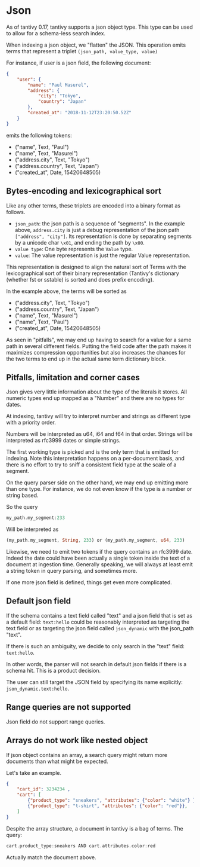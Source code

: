 # Json

As of tantivy 0.17, tantivy supports a json object type.
This type can be used to allow for a schema-less search index.

When indexing a json object, we "flatten" the JSON. This operation emits terms that represent a triplet `(json_path, value_type, value)`

For instance,  if user is a json field, the following document:

```json
{
    "user": {
        "name": "Paul Masurel",
        "address": {
            "city": "Tokyo",
            "country": "Japan"
        },
        "created_at": "2018-11-12T23:20:50.52Z"
    }
}
```

emits the following tokens:

- ("name", Text, "Paul")
- ("name", Text, "Masurel")
- ("address.city", Text, "Tokyo")
- ("address.country", Text, "Japan")
- ("created_at", Date, 15420648505)

## Bytes-encoding and lexicographical sort

Like any other terms, these triplets are encoded into a binary format as follows.

- `json_path`: the json path is a sequence of "segments". In the example above, `address.city`
is just a debug representation of the json path `["address", "city"]`.
Its representation is done by separating segments by a unicode char `\x01`, and ending the path by `\x00`.
- `value type`: One byte represents the `Value` type.
- `value`: The value representation is just the regular Value representation.

This representation is designed to align the natural sort of Terms with the lexicographical sort
of their binary representation (Tantivy's dictionary (whether fst or sstable) is sorted and does prefix encoding).

In the example above, the terms will be sorted as

- ("address.city", Text, "Tokyo")
- ("address.country", Text, "Japan")
- ("name", Text, "Masurel")
- ("name", Text, "Paul")
- ("created_at", Date, 15420648505)

As seen in "pitfalls", we may end up having to search for a value for a same path in several different fields. Putting the field code after the path makes it maximizes compression opportunities but also increases the chances for the two terms to end up in the actual same term dictionary block.

## Pitfalls, limitation and corner cases

Json gives very little information about the type of the literals it stores.
All numeric types end up mapped as a "Number" and there are no types for dates.

At indexing, tantivy will try to interpret number and strings as different type with a
priority order.

Numbers will be interpreted as u64, i64 and f64 in that order.
Strings will be interpreted as rfc3999 dates or simple strings.

The first working type is picked and is the only term that is emitted for indexing.
Note this interpretation happens on a per-document basis, and there is no effort to try to sniff
a consistent field type at the scale of a segment.

On the query parser side on the other hand, we may end up emitting more than one type.
For instance, we do not even know if the type is a number or string based.

So the query

```rust
my_path.my_segment:233
```

Will be interpreted as

```rust
(my_path.my_segment, String, 233) or (my_path.my_segment, u64, 233)
```

Likewise, we need to emit two tokens if the query contains an rfc3999 date.
Indeed the date could have been actually a single token inside the text of a document at ingestion time. Generally speaking, we will always at least emit a string token in query parsing, and sometimes more.

If one more json field is defined, things get even more complicated.

## Default json field

If the schema contains a text field called "text" and a json field that is set as a default field:
`text:hello` could be reasonably interpreted as targeting the text field or as targeting the json field called `json_dynamic` with the json_path "text".

If there is such an ambiguity, we decide to only search in the "text" field: `text:hello`.

In other words, the parser will not search in default json fields if there is a schema hit.
This is a product decision.

The user can still target the JSON field by specifying its name explicitly:
`json_dynamic.text:hello`.

## Range queries are not supported

Json field do not support range queries.

## Arrays do not work like nested object

If json object contains an array, a search query might return more documents
than what might be expected.

Let's take an example.

```json
{
    "cart_id": 3234234 ,
    "cart": [
        {"product_type": "sneakers", "attributes": {"color": "white"} },
        {"product_type": "t-shirt", "attributes": {"color": "red"}},
    ]
}
```

Despite the array structure, a document in tantivy is a bag of terms.
The query:

```rust
cart.product_type:sneakers AND cart.attributes.color:red
```

Actually match the document above.

